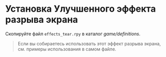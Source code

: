 # Установка Улучшенного эффекта разрыва экрана

Скопируйте файл `effects_tear.rpy` в каталог *game/definitions*.
> Если вы собираетесь использовать этот эффект разрыва экрана, см. примеры использования в самом файле.
